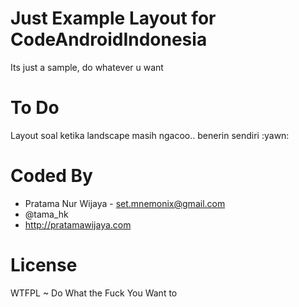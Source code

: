 Just Example Layout for CodeAndroidIndonesia
============================================

Its just a sample, do whatever u want

To Do
==========
Layout soal ketika landscape masih ngacoo.. benerin sendiri :yawn:

Coded By
============

* Pratama Nur Wijaya - <set.mnemonix@gmail.com>
* @tama_hk
* http://pratamawijaya.com

License
==========
WTFPL ~ Do What the Fuck You Want to